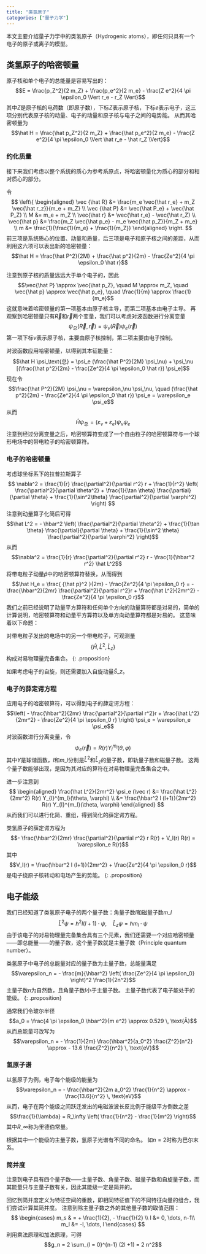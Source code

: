 ```yaml
---
title: "类氢原子"
categories: ["量子力学"]
---
```


本文主要介绍量子力学中的类氢原子（Hydrogenic atoms），即任何只具有一个电子的原子或离子的模型。

## 类氢原子的哈密顿量

原子核和单个电子的总能量是容易写出的：
$$E = \frac{p_Z^2}{2 m_Z} + \frac{p_e^2}{2 m_e} - \frac{Z e^2}{4 \pi \epsilon_0 \Vert r_e - r_Z \Vert}$$
其中$Z$是原子核的电荷数（即原子数），下标$Z$表示原子核，下标$e$表示电子，这三项分别代表原子核的动量、电子的动量和原子核与电子之间的电势能。
从而其哈密顿量为
$$\hat H = \frac{\hat p_Z^2}{2 m_Z} + \frac{\hat p_e^2}{2 m_e} - \frac{Z e^2}{4 \pi \epsilon_0 \Vert \hat r_e - \hat r_Z \Vert}$$

### 约化质量

接下来我们考虑以整个系统的质心为参考系原点，将哈密顿量化为质心的部分和相对质心的部分。

令
$$
\left\{
    \begin{aligned}
    \vec {\hat R} &= \frac{m_e \vec{\hat r_e} + m_Z \vec{\hat r_z}}{m_e + m_Z} \\
    \vec {\hat P} &= \vec{\hat P_e} + \vec{\hat P_Z} \\
    M &= m_e + m_Z \\
    \vec{\hat r} &= \vec{\hat r_e} - \vec{\hat r_Z} \\
    \vec{\hat p} &= \frac{m_Z \vec{\hat p_e} - m_e \vec{\hat p_Z}}{m_Z + m_e} \\
    m &= \frac{1}{\frac{1}{m_e} + \frac{1}{m_Z}}
    \end{aligned}
\right.
$$
前三项是系统质心的位置、动量和质量，后三项是电子和原子核之间的差距，从而利用这六项可以表出新的哈密顿量：
$$\hat H = \frac{\hat P^2}{2M} + \frac{\hat p^2}{2m} - \frac{Ze^2}{4 \pi \epsilon_0 \hat r}$$

注意到原子核的质量远远大于单个电子的，因此
$$\vec{\hat P} \approx \vec{\hat p_Z}, \quad M \approx m_Z, \quad \vec{\hat p} \approx \vec{\hat p_e}, \quad \frac{1}{m} \approx \frac{1}{m_e}$$
这就意味着哈密顿量的第一项基本由原子核主导，而第二项基本由电子主导。
再观察到哈密顿量只有$\vec R$和$\vec r$两个变量，我们可以考虑对波函数进行分离变量
$$\psi_\text{总}(\vec R, \vec r) = \psi_\nu(\vec R) \psi_e(\vec r)$$
第一项下标$\nu$表示原子核，主要由原子核控制，第二项主要由电子控制。

对波函数应用哈密顿量，以得到其本征能量：
$$\hat H \psi_\text{总} = \psi_e (\frac{\hat P^2}{2M} \psi_\nu) + \psi_\nu [(\frac{\hat p^2}{2m} - \frac{Ze^2}{4 \pi \epsilon_0 \hat r}) \psi_e]$$
现在令
$$\frac{\hat P^2}{2M} \psi_\nu = \varepsilon_\nu \psi_\nu, \quad (\frac{\hat p^2}{2m} - \frac{Ze^2}{4 \pi \epsilon_0 \hat r}) \psi_e = \varepsilon_e \psi_e$$
从而
$$\hat H \psi_\text{总} = (\varepsilon_\nu + \varepsilon_e)\psi_\nu \psi_e$$
注意到经过分离变量之后，哈密顿算符变成了一个自由粒子的哈密顿算符与一个球形电场中的带电粒子的哈密顿算符。

### 电子的哈密顿量

考虑球坐标系下的拉普拉斯算子
$$
\nabla^2 = \frac{1}{r} \frac{\partial^2}{\partial r^2} r +
\frac{1}{r^2} \left(
    \frac{\partial^2}{\partial \theta^2} + \frac{1}{\tan \theta} \frac{\partial}{\partial \theta} + \frac{1}{\sin^2\theta} \frac{\partial^2}{\partial \varphi^2}
\right)
$$
注意到动量算子化简后可得
$$\hat L^2 = - \hbar^2 \left( \frac{\partial^2}{\partial \theta^2} + \frac{1}{\tan \theta} \frac{\partial}{\partial \theta} + \frac{1}{\sin^2 \theta} \frac{\partial^2}{\partial \varphi^2} \right)$$
从而
$$\nabla^2 = \frac{1}{r} \frac{\partial^2}{\partial r^2} r - \frac{1}{\hbar^2 r^2} \hat L^2$$
将带电粒子动量${\hat p}$中的哈密顿算符替换，从而得到
$$\hat H_e = \frac{ {\hat p}^2 }{2m} - \frac{Ze^2}{4 \pi \epsilon_0 r} = - \frac{\hbar^2}{2mr} \frac{\partial^2}{\partial r^2}r + \frac{\hat L^2}{2mr^2} - \frac{Ze^2}{4 \pi \epsilon_0 r}$$
我们之前已经说明了动量平方算符和任何单个方向的动量算符都是对易的，简单的计算说明，哈密顿算符和动量平方算符以及单方向动量算符都是对易的。
这意味着以下命题：

对带电粒子发出的电场中的另一个带电粒子，可观测量
$$\{ \hat H, \hat L^2, \hat L_z \}$$
构成对易物理量完备集合。
{: .proposition}

如果考虑电子的自旋，则还需要加入自旋动量$\hat S\_z$。

### 电子的薛定谔方程

应用电子的哈密顿算符，可以得到电子的薛定谔方程：
$$\left( - \frac{\hbar^2}{2mr} \frac{\partial^2}{\partial r^2}r + \frac{\hat L^2}{2mr^2} - \frac{Ze^2}{4 \pi \epsilon_0 r} \right) \psi_e = \varepsilon_e \psi_e$$
对波函数进行分离变量，令
$$\psi_e (\vec r) = R(r) Y_{l}^{m_l}(\theta, \varphi)$$
其中$Y$是球谐函数，$l$和$m\_l$分别是$\hat L^2$和$\hat L_z$的量子数，即轨量子数和磁量子数。
这两个量子数能够出现，是因为其对应的算符在对易物理量完备集合之中。

进一步注意到
$$
\begin{aligned}
\frac{\hat L^2}{2mr^2} \psi_e (\vec r)
&= \frac{\hat L^2}{2mr^2} R(r) Y_{l}^{m_l}(\theta, \varphi) \\
&= \frac{\hbar^2 l (l+1)}{2mr^2} R(r) Y_{l}^{m_l}(\theta, \varphi)
\end{aligned}
$$
从而我们可以进行化简、重组，得到简化的薛定谔方程。

类氢原子的薛定谔方程为
$$- \frac{\hbar^2}{2mr} \frac{\partial^2}{\partial r^2} r R(r) + V_l(r) R(r) = \varepsilon_e R(r)$$
其中
$$V_l(r) = \frac{\hbar^2 l (l+1)}{2mr^2} + \frac{Ze^2}{4 \pi \epsilon_0 r}$$
是电子绕原子核转动和电场产生的势能。
{: .proposition}

## 电子能级

我们已经知道了类氢原子电子的两个量子数：角量子数$l$和磁量子数$m\_l$
$$\hat L^2 \psi = \hbar^2 l(l+1) \cdot \psi, \quad \hat L_z \psi = \hbar m_l \cdot \psi$$
由于该电子的对易物理量完备集合具有三个元素，我们还需要一个对应哈密顿量——即总能量——的量子数，这个量子数就是主量子数（Principle quantum number）。

类氢原子中电子的总能量对应的量子数为主量子数，总能量满足
$$\varepsilon_n = - \frac{m}{\hbar^2} \left( \frac{Ze^2}{4 \pi \epsilon_0} \right)^2 \frac{1}{2n^2}$$
主量子数$n$为自然数，且角量子数$l$小于主量子数。
主量子数代表了电子能处于的能级。
{: .proposition}

通常我们令玻尔半径
$$a_0 = \frac{4 \pi \epsilon_0 \hbar^2}{m e^2} \approx 0.529 \, \text{Å}$$
从而总能量可改写为
$$\varepsilon_n = - \frac{1}{2m} \frac{\hbar^2}{a_0^2} \frac{Z^2}{n^2} \approx - 13.6 \frac{Z^2}{n^2} \, \text{eV}$$

### 氢原子谱

以氢原子为例，电子每个能级的能量为
$$\varepsilon_n = - \frac{\hbar^2}{2m a_0^2} \frac{1}{n^2} \approx - \frac{13.6}{n^2} \, \text{eV}$$
从而，电子在两个能级之间跃迁发出的电磁波波长反比例于能级平方倒数之差
$$\frac{1}{\lambda} = R_\infty \left( \frac{1}{n^2} - \frac{1}{m^2} \right)$$
其中$R\_\infty$称为里德伯常量。

根据其中一个能级的主量子数，氢原子光谱有不同的命名。
如$n=2$时称为巴尔末系。

### 简并度

注意到电子具有四个量子数——主量子数、角量子数、磁量子数和自旋量子数，而其能量只与主量子数有关，因此其能级一定是简并的。

回忆到简并度定义为特征空间的重数，即相同特征值下的不同特征向量的组合，我们尝试计算其简并度。
注意到除主量子数之外的其他量子数的取值范围：
$$
\begin{cases}
m_s & = + \frac{1}{2}, - \frac{1}{2} \\
l  &= 0, \dots, n-1\\
m_l &= -l, \dots, l
\end{cases}
$$
利用乘法原理和加法原理，可得
$$g_n = 2 \sum_{l = 0}^{n-1} (2l +1) = 2 n^2$$
